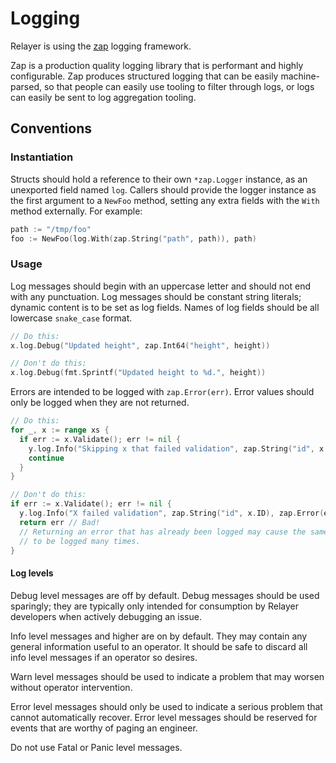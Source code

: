 # Logging

Relayer is using the [zap](https://pkg.go.dev/go.uber.org/zap) logging
framework.

Zap is a production quality logging library that is performant and highly
configurable. Zap produces structured logging that can be easily machine-parsed,
so that people can easily use tooling to filter through logs, or logs can easily
be sent to log aggregation tooling.

## Conventions

### Instantiation

Structs should hold a reference to their own `*zap.Logger` instance, as an
unexported field named `log`. Callers should provide the logger instance as the
first argument to a `NewFoo` method, setting any extra fields with the `With`
method externally. For example:

```go
path := "/tmp/foo"
foo := NewFoo(log.With(zap.String("path", path)), path)
```

### Usage

Log messages should begin with an uppercase letter and should not end with any
punctuation. Log messages should be constant string literals; dynamic content is
to be set as log fields. Names of log fields should be all lowercase
`snake_case` format.

```go
// Do this:
x.log.Debug("Updated height", zap.Int64("height", height))

// Don't do this:
x.log.Debug(fmt.Sprintf("Updated height to %d.", height))
```

Errors are intended to be logged with `zap.Error(err)`. Error values should only
be logged when they are not returned.

```go
// Do this:
for _, x := range xs {
  if err := x.Validate(); err != nil {
    y.log.Info("Skipping x that failed validation", zap.String("id", x.ID), zap.Error(err))
    continue
  }
}

// Don't do this:
if err := x.Validate(); err != nil {
  y.log.Info("X failed validation", zap.String("id", x.ID), zap.Error(err))
  return err // Bad!
  // Returning an error that has already been logged may cause the same error
  // to be logged many times.
}
```

#### Log levels

Debug level messages are off by default. Debug messages should be used
sparingly; they are typically only intended for consumption by Relayer
developers when actively debugging an issue.

Info level messages and higher are on by default. They may contain any general
information useful to an operator. It should be safe to discard all info level
messages if an operator so desires.

Warn level messages should be used to indicate a problem that may worsen without
operator intervention.

Error level messages should only be used to indicate a serious problem that
cannot automatically recover. Error level messages should be reserved for events
that are worthy of paging an engineer.

Do not use Fatal or Panic level messages.
